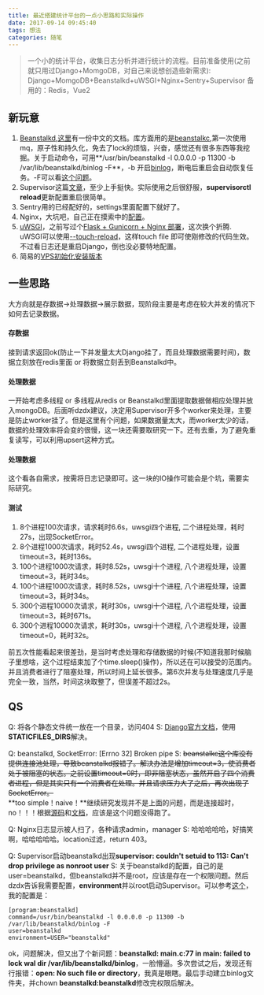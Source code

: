```yaml
---
title: 最近搭建统计平台的一点小思路和实际操作
date: 2017-09-14 09:45:40
tags: 想法
categories: 随笔
---
```



> 一个小的统计平台，收集日志分析并进行统计的流程。目前准备使用(之前就只用过Django+MomgoDB，对自己来说想创造些新需求): Django+MomgoDB+Beanstalkd+uWSGI+Nginx+Sentry+Supervisor
备用的：Redis，Vue2     


<!--more-->  


 
## 新玩意
1. [Beanstalkd](http://kr.github.io/beanstalkd/download.html),[这里](https://github.com/kr/beanstalkd/blob/master/doc/protocol.zh-CN.md)有一份中文的文档。库方面用的是[beanstalkc](https://github.com/earl/beanstalkc),第一次使用mq，原子性和持久化，免去了lock的烦恼，兴奋，感觉还有很多东西等我挖掘。关于启动命令，可用**/usr/bin/beanstalkd -l 0.0.0.0 -p 11300 -b /var/lib/beanstalkd/binlog -F**，-b 开启[binlog](https://segmentfault.com/a/1190000009604082)，断电后重启会自动恢复任务。-F可以看[这个问题](https://github.com/kr/beanstalkd/issues/16)。
2. Supervisor这篇[文章](http://www.restran.net/2015/10/04/supervisord-tutorial/)，至少上手挺快。实际使用之后很舒服，**supervisorctl reload**更新配置重启很简单。
3. Sentry用的已经配好的，settings里面配置下就好了。
4. Nginx，大坑吧，自己正在摸索中的[配置](https://gist.github.com/GJBLUE/46fdb084067ea6c69cd69850e9b9dd78)。
5. [uWSGI](http://uwsgi-docs-cn.readthedocs.io/zh_CN/latest/WSGIquickstart.html)，之前写过个[Flask + Gunicorn + Nginx 部署](http://jblue.xyz/2017/03/04/Flask-Gunicorn-Nginx-%E9%83%A8%E7%BD%B2/)，这次换个折腾. uWSGI可以使用[--touch-reload](https://stackoverflow.com/questions/27813166/uwsgi-does-not-reload-after-changing-django-settings/40235361#40235361)，这样touch file 即可使刚修改的代码生效。不过看日志还是重启Django，倒也没必要特地配置。
6. 简易的[VPS初始化安装版本](https://gist.github.com/GJBLUE/fc440dd9b6dd9db3db2270a5f65ff5f5)
 
## 一些思路
大方向就是存数据->处理数据->展示数据，现阶段主要是考虑在较大并发的情况下如何去记录数据。

#### 存数据
接到请求返回ok(防止一下并发量太大Django挂了，而且处理数据需要时间)，数据立刻放在redis里面 or 将数据立刻丢到Beanstalkd中。
 
#### 处理数据
一开始考虑多线程 or 多线程从redis or Beanstalkd里面提取数据做相应处理并放入mongoDB。后面听dzdx建议，决定用Supervisor开多个worker来处理，主要是防止worker挂了。但是这里有个问题，如果数据量太大，而worker太少的话，数据的处理效率将会变的很慢，这一块还需要取研究一下。还有去重，为了避免重复读写，可以利用upsert这种方式。

#### 处理数据 
这个看各自需求，按需将日志记录即可。这一块的IO操作可能会是个坑，需要实际研究。

#### 测试
1. 8个进程100次请求，请求耗时6.6s，uwsgi四个进程, 二个进程处理，耗时27s，出现SocketError。
2. 8个进程1000次请求，耗时52.4s，uwsgi四个进程, 二个进程处理，设置timeout=3，耗时136s。
3. 100个进程1000次请求，耗时8.52s，uwsgi十个进程, 八个进程处理，设置timeout=3，耗时34s。
4. 100个进程1000次请求，耗时8.52s，uwsgi十个进程, 八个进程处理，设置timeout=3，耗时34s。
5. 300个进程10000次请求，耗时30s，uwsgi十个进程, 八个进程处理，设置timeout=3，耗时671s。  
6. 300个进程10000次请求，耗时30s，uwsgi十个进程, 八个进程处理，设置timeout=0，耗时32s。 

前五次性能看起来很差劲，是当时考虑处理和存储数据的时候(不知道我那时候脑子里想啥，这个过程结束加了个time.sleep()操作)，所以还在可以接受的范围内。并且消费者进行了阻塞处理，所以时间上延长很多。第6次并发与处理速度几乎是完全一致，当然，时间这块取整了，但误差不超过2s。  


## QS
Q: 将各个静态文件统一放在一个目录，访问404
S: [Django官方文档](https://docs.djangoproject.com/en/1.8/howto/static-files/)，使用**STATICFILES_DIRS**解决。

Q: beanstalkd, SocketError: [Errno 32] Broken pipe
S: ~~beanstalkc这个库没有提供连接池处理，导致beanstalkd报错了。解决办法是增加timeout=3，使消费者处于被阻塞的状态。之前设置timeout=0时，即非阻塞状态，虽然开启了四个消费者进程，但是其实只有一个消费者在处理。并且请求压力大了之后，再次出现了SocketError。~~  
**too simple！naive！**继续研究发现并不是上面的问题，而是连接超时，no！！！根据[源码](https://github.com/earl/beanstalkc/blob/master/beanstalkc.py#L51)和[文档](https://github.com/earl/beanstalkc/blob/master/TUTORIAL.mkd)，应该是这个问题没得跑了。

Q: Nginx日志显示被人扫了，各种请求admin，manager
S: 哈哈哈哈哈，好搞笑啊，哈哈哈哈哈。location过滤，return 403。  

Q: Supervisor启动beanstalkd出现**supervisor: couldn't setuid to 113: Can't drop privilege as nonroot user**
S: 关于beanstalkd的配置，自己的是user=beanstalkd，但beanstalkd并不是root，应该是存在一个权限问题。然后dzdx告诉我需要配置，**environment**并以root启动Supervisor。可以参考[这个](https://stackoverflow.com/questions/27291448/supervisor-config-user-option-in-program-section)，我的配置是：
```shell
[program:beanstalkd]
command=/usr/bin/beanstalkd -l 0.0.0.0 -p 11300 -b /var/lib/beanstalkd/binlog -F
user=beanstalkd
environment=USER="beanstalkd"
```   
ok，问题解决，但又出了个新问题：**beanstalkd: main.c:77 in main: failed to lock wal dir /var/lib/beanstalkd/binlog**，一脸懵逼。多次尝试之后，发现还有行报错：**open: No such file or directory**，我真是眼瞎。最后手动建立binlog文件夹，并chown **beanstalkd:beanstalkd**修改完权限后解决。


